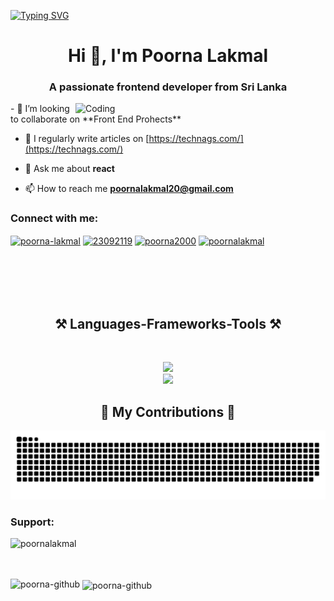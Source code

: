 <a href="https://git.io/typing-svg"><img src="https://readme-typing-svg.demolab.com?font=Fira+Code&pause=1000&color=F70000&random=false&width=435&lines=Hi+%F0%9F%91%8B%2C+I'm+Poorna+Lakmal;Front+End+Developer+%F0%9F%A7%91%E2%80%8D%F0%9F%92%BB;Undergraduate+%F0%9F%A7%91%E2%80%8D%F0%9F%8E%93;Sri+Lanka+%F0%9F%87%B1%F0%9F%87%B0+" alt="Typing SVG" /></a>

<h1 align="center">Hi 👋, I'm Poorna Lakmal</h1>
<h3 align="center">A passionate frontend developer from Sri Lanka</h3>
<img align="right" alt="Coding" width="400" src="https://camo.githubusercontent.com/53e2d5e6937554a96b9299b5d38e39080ab9281af5c888aa5b06b86312ccdccd/68747470733a2f2f63646e2e66696c65737461636b636f6e74656e742e636f6d2f6566625352313868543575524b756f307a6f4d41">
- 👯 I’m looking to collaborate on **Front End Prohects**

- 📝 I regularly write articles on [https://technags.com/](https://technags.com/)

- 💬 Ask me about **react**

- 📫 How to reach me **poornalakmal20@gmail.com**

<h3 align="left">Connect with me:</h3>
<p align="left">
<a href="https://linkedin.com/in/poorna-lakmal" target="blank"><img align="center" src="https://raw.githubusercontent.com/rahuldkjain/github-profile-readme-generator/master/src/images/icons/Social/linked-in-alt.svg" alt="poorna-lakmal" height="30" width="40" /></a>
<a href="https://stackoverflow.com/users/23092119" target="blank"><img align="center" src="https://raw.githubusercontent.com/rahuldkjain/github-profile-readme-generator/master/src/images/icons/Social/stack-overflow.svg" alt="23092119" height="30" width="40" /></a>
<a href="https://fb.com/poorna2000" target="blank"><img align="center" src="https://raw.githubusercontent.com/rahuldkjain/github-profile-readme-generator/master/src/images/icons/Social/facebook.svg" alt="poorna2000" height="30" width="40" /></a>
<a href="https://www.behance.net/poornalakmal" target="blank"><img align="center" src="https://raw.githubusercontent.com/rahuldkjain/github-profile-readme-generator/master/src/images/icons/Social/behance.svg" alt="poornalakmal" height="30" width="40" /></a>
</p>
<br>
<br>
<br>
<br>
<h2 align="center">⚒️ Languages-Frameworks-Tools ⚒️</h2>
<br/>
<p align="center">
  <a href="https://skillicons.dev">
    <img src="https://skillicons.dev/icons?i=git,arduino,cs,c,cpp,java,css,js,netlify,nodejs" /> <br>
    <img src="https://skillicons.dev/icons?i=github,npm,php,redux,tailwind,vite,wordpress,react" /> 
  </a>
</p>

<div align="center">
  <h2>🐍 My Contributions 🐍</h2>
  
  <img alt="snake eating my contributions" src="https://raw.githubusercontent.com/salesp07/salesp07/output/github-contribution-grid-snake.svg" />
  
  <br/>
</div>
<h3 align="left">Support:</h3>
<p><a href="https://www.buymeacoffee.com/poornalakmal"> <img align="left" src="https://cdn.buymeacoffee.com/buttons/v2/default-yellow.png" height="50" width="210" alt="poornalakmal" /></a></p><br><br>
<br>
<p><img align="left" src="https://github-readme-stats.vercel.app/api/top-langs?username=poorna-github&show_icons=true&locale=en&layout=compact" alt="poorna-github" /></p>

<p>&nbsp;<img align="center" src="https://github-readme-stats.vercel.app/api?username=poorna-github&show_icons=true&locale=en" alt="poorna-github" /></p>
